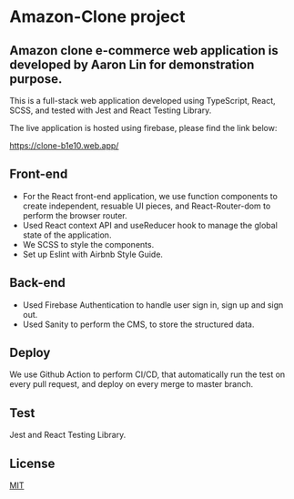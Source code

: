 # Amazon-Clone project

## Amazon clone e-commerce web application is developed by Aaron Lin for demonstration purpose.

This is a full-stack web application developed using TypeScript, React, SCSS, and tested with Jest and React Testing Library.

The live application is hosted using firebase, please find the link below:

https://clone-b1e10.web.app/

## Front-end

- For the React front-end application, we use function components to create independent, resuable UI pieces, and React-Router-dom to perform the browser router.
- Used React context API and useReducer hook to manage the global state of the application.
- We SCSS to style the components.
- Set up Eslint with Airbnb Style Guide.

## Back-end

- Used Firebase Authentication to handle user sign in, sign up and sign out.
- Used Sanity to perform the CMS, to store the structured data.

## Deploy

We use Github Action to perform CI/CD, that automatically run the test on every pull request, and deploy on every merge to master branch.

## Test

Jest and React Testing Library.

## License

  [MIT](LICENSE)
